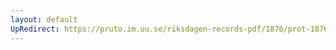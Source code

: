 ```yaml
---
layout: default
UpRedirect: https://pruto.im.uu.se/riksdagen-records-pdf/1876/prot-1876--ak--023/prot-1876--ak--023_025.pdf
---
```

